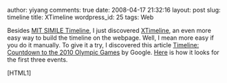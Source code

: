 author: yiyang
comments: true
date: 2008-04-17 21:32:16
layout: post
slug: timeline
title: XTimeline
wordpress_id: 25
tags: Web

Besides [MIT SIMILE Timeline](http://simile.mit.edu/timeline/), I just discovered  [XTimeline](http://www.xtimeline.com/), an even more easy way to build the timeline on the webpage. Well, I mean more easy if you do it manually. To give it a try, I discovered this article [Timeline: Countdown to the 2010 Olympic Games](http://www.ctv.ca/servlet/ArticleNews/story/CTVNews/20080208/VAN2010_timeline_080208/20080208/) by Google. [Here](http://www.xtimeline.com/timeline/Timeline-Countdown-to-the-2010-Olympic-Games) is how it looks for the first three events.

[HTML1]
